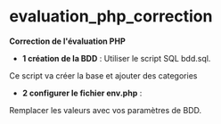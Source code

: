 # evaluation_php_correction

**Correction de l'évaluation PHP** 

- **1 création de la BDD** :
Utiliser le script SQL bdd.sql.

Ce script va créer la base et ajouter des categories

- **2 configurer le fichier env.php** :

Remplacer les valeurs avec vos paramètres de BDD.
